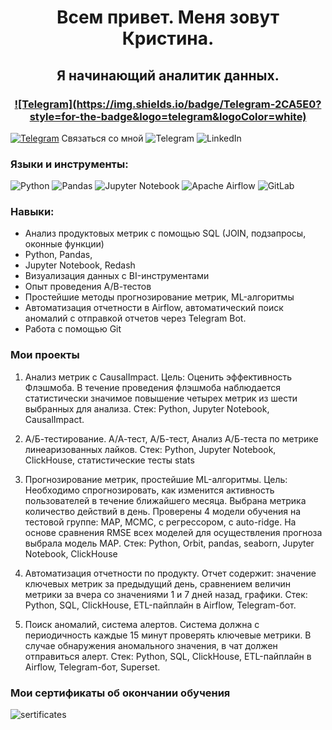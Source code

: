 <h1 align="center">Всем привет. Меня зовут Кристина.</h1>
<h2 align="center">Я начинающий аналитик данных.</h2>
<h3 align="center"> <a href="https://t.me/maltsevaku">![Telegram](https://img.shields.io/badge/Telegram-2CA5E0?style=for-the-badge&logo=telegram&logoColor=white)</h4>

[![Telegram](https://img.shields.io/badge/Telegram-2CA5E0?style=for-the-badge&logo=telegram&logoColor=white)](https://t.me/maltsevaku)
Связаться со мной 
![Telegram](https://img.shields.io/badge/Telegram-2CA5E0?style=for-the-badge&logo=telegram&logoColor=white)
![LinkedIn](https://img.shields.io/badge/linkedin-%230077B5.svg?style=for-the-badge&logo=linkedin&logoColor=white)

### Языки и инструменты:
![Python](https://img.shields.io/badge/python-3670A0?style=for-the-badge&logo=python&logoColor=ffdd54)
![Pandas](https://img.shields.io/badge/pandas-%23150458.svg?style=for-the-badge&logo=pandas&logoColor=white)
![Jupyter Notebook](https://img.shields.io/badge/jupyter-%23FA0F00.svg?style=for-the-badge&logo=jupyter&logoColor=white)
![Apache Airflow](https://img.shields.io/badge/Apache%20Airflow-017CEE?style=for-the-badge&logo=Apache%20Airflow&logoColor=white)
![GitLab](https://img.shields.io/badge/gitlab-%23181717.svg?style=for-the-badge&logo=gitlab&logoColor=white)

### Навыки:
- Анализ продуктовых метрик с помощью SQL (JOIN, подзапросы, оконные функции)
- Python, Pandas, 
- Jupyter Notebook, Redash
- Визуализация данных с BI-инструментами
- Опыт проведения А/В-тестов
- Простейшие методы прогнозирование метрик, ML-алгоритмы
- Автоматизация отчетности в Airflow, автоматический поиск аномалий с отправкой отчетов через Telegram Bot.
- Работа с помощью Git

### Мои проекты
1. Анализ метрик с CausalImpact.
Цель: Оценить эффективность Флэшмоба.
В течение проведения флэшмоба наблюдается статистически значимое повышение четырех метрик из шести выбранных для анализа.
Стек: Python, Jupyter Notebook, CausalImpact.

2. А/Б-тестирование.
А/А-тест, А/Б-тест, Анализ А/Б-теста по метрике линеаризованных лайков.
Стек: Python, Jupyter Notebook, ClickHouse, статистические тесты stats

3. Прогнозирование метрик, простейшие ML-алгоритмы.
Цель: Необходимо спрогнозировать, как изменится активность пользователей в течение ближайшего месяца.
Выбрана метрика количество действий в день. Проверены 4 модели обучения на тестовой группе: MAP, MCMC, с регрессором, с auto-ridge. На основе сравнения RMSE всех моделей для осуществления прогноза выбрала модель MAP.
Стек: Python, Orbit, pandas, seaborn, Jupyter Notebook, ClickHouse

4. Автоматизация отчетности по продукту.
Отчет содержит: значение ключевых метрик за предыдущий день, сравнением величин метрики за вчера со значениями 1 и 7 дней назад, графики.
Стек: Python, SQL, ClickHouse, ETL-пайплайн в Airflow, Telegram-бот.

5. Поиск аномалий, система алертов.
Система должна с периодичность каждые 15 минут проверять ключевые метрики. В случае обнаружения аномального значения, в чат должен отправиться алерт.
Стек: Python, SQL, ClickHouse, ETL-пайплайн в Airflow, Telegram-бот, Superset.

### Мои сертификаты об окончании обучения
![sertificates](https://github.com/maltsevak/image_readme/blob/master/sertificates.png)
